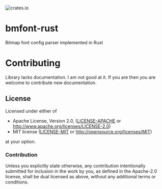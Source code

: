 ![crates.io](https://img.shields.io/crates/v/bmfont.svg)

# bmfont-rust
Bitmap font config parser implemented in Rust
# Contributing
Library lacks documentation. I am not good at it. If you are then you are welcome to contribute new documentation.

## License

Licensed under either of

 * Apache License, Version 2.0, ([LICENSE-APACHE](LICENSE-APACHE) or http://www.apache.org/licenses/LICENSE-2.0)
 * MIT license ([LICENSE-MIT](LICENSE-MIT) or http://opensource.org/licenses/MIT)

at your option.

### Contribution

Unless you explicitly state otherwise, any contribution intentionally
submitted for inclusion in the work by you, as defined in the Apache-2.0
license, shall be dual licensed as above, without any additional terms or
conditions.
